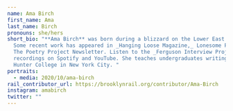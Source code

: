 ```yaml
---
name: Ama Birch
first_name: Ama
last_name: Birch
pronouns: she/hers
short_bio: "**Ama Birch** was born during a blizzard on the Lower East Side.
  Some recent work has appeared in _Hanging Loose Magazine,_ Lonesome Press, and
  The Poetry Project Newsletter. Listen to the _Ferguson Interview Project_
  recordings on Spotify and YouTube. She teaches undergraduates writing at
  Hunter College in New York City. "
portraits:
  - media: 2020/10/ama-birch
rail_contributor_url: https://brooklynrail.org/contributor/Ama-Birch
instagram: amabirch
twitter: ""
---
```

